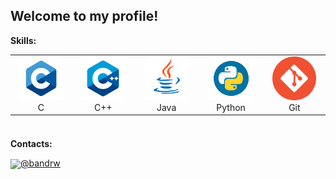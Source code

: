 ## Welcome to my profile!

**Skills:**

<table align="center" height="120">
	<tr>
		<td align="center" width="100">
			<img src="img/c.png" height="70px" width="70px">
			C
		</td>
		<td align="center" width="100">
			<img src="img/cpp.png" height="70px" width="70px">
			C++
		</td>
		<td align="center" width="100">
			<img src="img/java.png" height="70px" width="70px">
			Java
		</td>
		<td align="center" width="100">
			<img src="img/python.png" height="70px" width="70px">
			Python
		</td>
		<td align="center" width="100">
			<img src="img/git.png" height="70px" width="70px">
			Git
		</td>
	</tr>
</table>

**Contacts:**

<img src="https://1000logos.net/wp-content/uploads/2021/04/Telegram-logo.png" width="40px" align="center"><a href="https://t.me/bandrw" target="_blank">@bandrw</a>
